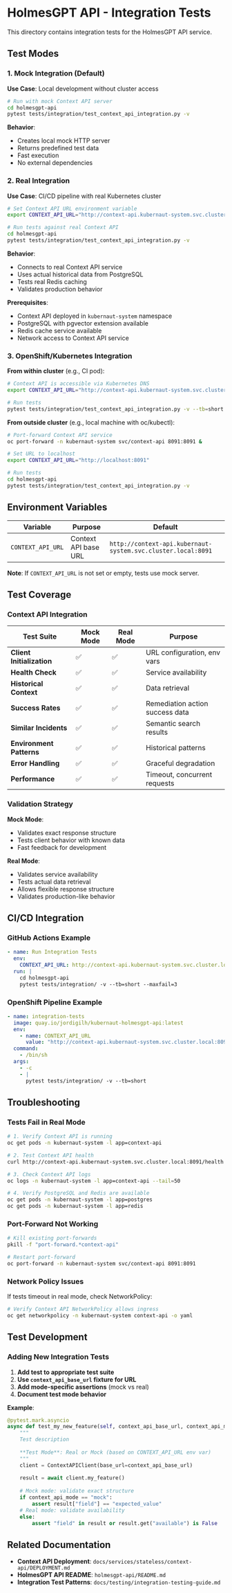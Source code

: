 # HolmesGPT API - Integration Tests

This directory contains integration tests for the HolmesGPT API service.

## Test Modes

### 1. Mock Integration (Default)

**Use Case**: Local development without cluster access

```bash
# Run with mock Context API server
cd holmesgpt-api
pytest tests/integration/test_context_api_integration.py -v
```

**Behavior**:
- Creates local mock HTTP server
- Returns predefined test data
- Fast execution
- No external dependencies

### 2. Real Integration

**Use Case**: CI/CD pipeline with real Kubernetes cluster

```bash
# Set Context API URL environment variable
export CONTEXT_API_URL="http://context-api.kubernaut-system.svc.cluster.local:8091"

# Run tests against real Context API
cd holmesgpt-api
pytest tests/integration/test_context_api_integration.py -v
```

**Behavior**:
- Connects to real Context API service
- Uses actual historical data from PostgreSQL
- Tests real Redis caching
- Validates production behavior

**Prerequisites**:
- Context API deployed in `kubernaut-system` namespace
- PostgreSQL with pgvector extension available
- Redis cache service available
- Network access to Context API service

### 3. OpenShift/Kubernetes Integration

**From within cluster** (e.g., CI pod):

```bash
# Context API is accessible via Kubernetes DNS
export CONTEXT_API_URL="http://context-api.kubernaut-system.svc.cluster.local:8091"

# Run tests
pytest tests/integration/test_context_api_integration.py -v --tb=short
```

**From outside cluster** (e.g., local machine with oc/kubectl):

```bash
# Port-forward Context API service
oc port-forward -n kubernaut-system svc/context-api 8091:8091 &

# Set URL to localhost
export CONTEXT_API_URL="http://localhost:8091"

# Run tests
cd holmesgpt-api
pytest tests/integration/test_context_api_integration.py -v
```

## Environment Variables

| Variable | Purpose | Default |
|----------|---------|---------|
| `CONTEXT_API_URL` | Context API base URL | `http://context-api.kubernaut-system.svc.cluster.local:8091` |

**Note**: If `CONTEXT_API_URL` is not set or empty, tests use mock server.

## Test Coverage

### Context API Integration

| Test Suite | Mock Mode | Real Mode | Purpose |
|------------|-----------|-----------|---------|
| **Client Initialization** | ✅ | ✅ | URL configuration, env vars |
| **Health Check** | ✅ | ✅ | Service availability |
| **Historical Context** | ✅ | ✅ | Data retrieval |
| **Success Rates** | ✅ | ✅ | Remediation action success data |
| **Similar Incidents** | ✅ | ✅ | Semantic search results |
| **Environment Patterns** | ✅ | ✅ | Historical patterns |
| **Error Handling** | ✅ | ✅ | Graceful degradation |
| **Performance** | ✅ | ✅ | Timeout, concurrent requests |

### Validation Strategy

**Mock Mode**:
- Validates exact response structure
- Tests client behavior with known data
- Fast feedback for development

**Real Mode**:
- Validates service availability
- Tests actual data retrieval
- Allows flexible response structure
- Validates production-like behavior

## CI/CD Integration

### GitHub Actions Example

```yaml
- name: Run Integration Tests
  env:
    CONTEXT_API_URL: http://context-api.kubernaut-system.svc.cluster.local:8091
  run: |
    cd holmesgpt-api
    pytest tests/integration/ -v --tb=short --maxfail=3
```

### OpenShift Pipeline Example

```yaml
- name: integration-tests
  image: quay.io/jordigilh/kubernaut-holmesgpt-api:latest
  env:
    - name: CONTEXT_API_URL
      value: "http://context-api.kubernaut-system.svc.cluster.local:8091"
  command:
    - /bin/sh
  args:
    - -c
    - |
      pytest tests/integration/ -v --tb=short
```

## Troubleshooting

### Tests Fail in Real Mode

```bash
# 1. Verify Context API is running
oc get pods -n kubernaut-system -l app=context-api

# 2. Test Context API health
curl http://context-api.kubernaut-system.svc.cluster.local:8091/health

# 3. Check Context API logs
oc logs -n kubernaut-system -l app=context-api --tail=50

# 4. Verify PostgreSQL and Redis are available
oc get pods -n kubernaut-system -l app=postgres
oc get pods -n kubernaut-system -l app=redis
```

### Port-Forward Not Working

```bash
# Kill existing port-forwards
pkill -f "port-forward.*context-api"

# Restart port-forward
oc port-forward -n kubernaut-system svc/context-api 8091:8091
```

### Network Policy Issues

If tests timeout in real mode, check NetworkPolicy:

```bash
# Verify Context API NetworkPolicy allows ingress
oc get networkpolicy -n kubernaut-system context-api -o yaml
```

## Test Development

### Adding New Integration Tests

1. **Add test to appropriate test suite**
2. **Use `context_api_base_url` fixture for URL**
3. **Add mode-specific assertions** (mock vs real)
4. **Document test mode behavior**

**Example**:

```python
@pytest.mark.asyncio
async def test_my_new_feature(self, context_api_base_url, context_api_mode):
    """
    Test description
    
    **Test Mode**: Real or Mock (based on CONTEXT_API_URL env var)
    """
    client = ContextAPIClient(base_url=context_api_base_url)
    
    result = await client.my_feature()
    
    # Mock mode: validate exact structure
    if context_api_mode == "mock":
        assert result["field"] == "expected_value"
    # Real mode: validate availability
    else:
        assert "field" in result or result.get("available") is False
```

## Related Documentation

- **Context API Deployment**: `docs/services/stateless/context-api/DEPLOYMENT.md`
- **HolmesGPT API README**: `holmesgpt-api/README.md`
- **Integration Test Patterns**: `docs/testing/integration-testing-guide.md`

